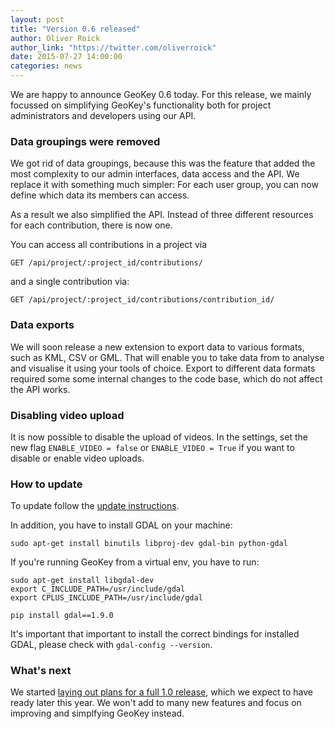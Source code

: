 ```yaml
---
layout: post
title: "Version 0.6 released"
author: Oliver Roick
author_link: "https://twitter.com/oliverroick"
date: 2015-07-27 14:00:00
categories: news
---
```


We are happy to announce GeoKey 0.6 today. For this release, we mainly focussed on simplifying GeoKey's functionality both for project administrators and developers using our API.

### Data groupings were removed

We got rid of data groupings, because this was the feature that added the most complexity to our admin interfaces, data access and the API. We replace it with something much simpler: For each user group, you can now define which data its members can access.

As a result we also simplified the API. Instead of three different resources for each contribution, there is now one.

You can access all contributions in a project via

```
GET /api/project/:project_id/contributions/
```

and a single contribution via:

```
GET /api/project/:project_id/contributions/contribution_id/
```

### Data exports

We will soon release a new extension to export data to various formats, such as KML, CSV or GML. That will enable you to take data from to analyse and visualise it using your tools of choice. Export to different data formats required some some internal changes to the code base, which do not affect the API works.

### Disabling video upload

It is now possible to disable the upload of videos. In the settings, set the new flag `ENABLE_VIDEO = false` or `ENABLE_VIDEO = True` if you want to disable or enable video uploads.

### How to update

To update follow the [update instructions](/help/how-to-update.html).

In addition, you have to install GDAL on your machine:

```
sudo apt-get install binutils libproj-dev gdal-bin python-gdal
```

If you're running GeoKey from a virtual env, you have to run:

```
sudo apt-get install libgdal-dev
export C_INCLUDE_PATH=/usr/include/gdal
export CPLUS_INCLUDE_PATH=/usr/include/gdal

pip install gdal==1.9.0
```

It's important that important to install the correct bindings for installed GDAL, please check with `gdal-config --version`.

### What's next

We started [laying out plans for a full 1.0 release](https://github.com/ExCiteS/geokey/issues/267), which we expect to have ready later this year. We won't add to many new features and focus on improving and simplfying GeoKey instead.
